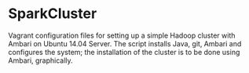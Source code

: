 # SparkCluster

Vagrant configuration files for setting up a simple Hadoop cluster with Ambari on Ubuntu 14.04 Server.
The script installs Java, git, Ambari and configures the system; the installation of the cluster is to be done using Ambari, graphically.
